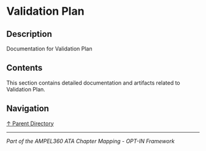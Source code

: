 # Validation Plan

## Description

Documentation for Validation Plan

## Contents

This section contains detailed documentation and artifacts related to Validation Plan.

## Navigation

[↑ Parent Directory](../README.md)

---

*Part of the AMPEL360 ATA Chapter Mapping - OPT-IN Framework*
